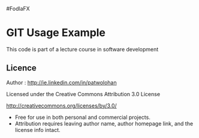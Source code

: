 #FodlaFX

# GIT Usage Example

This code is part of a lecture course in software development



## Licence

Author : http://ie.linkedin.com/in/patwolohan

Licensed under the Creative Commons Attribution 3.0 License

http://creativecommons.org/licenses/by/3.0/

- Free for use in both personal and commercial projects.
- Attribution requires leaving author name, author homepage link, and the license info intact.